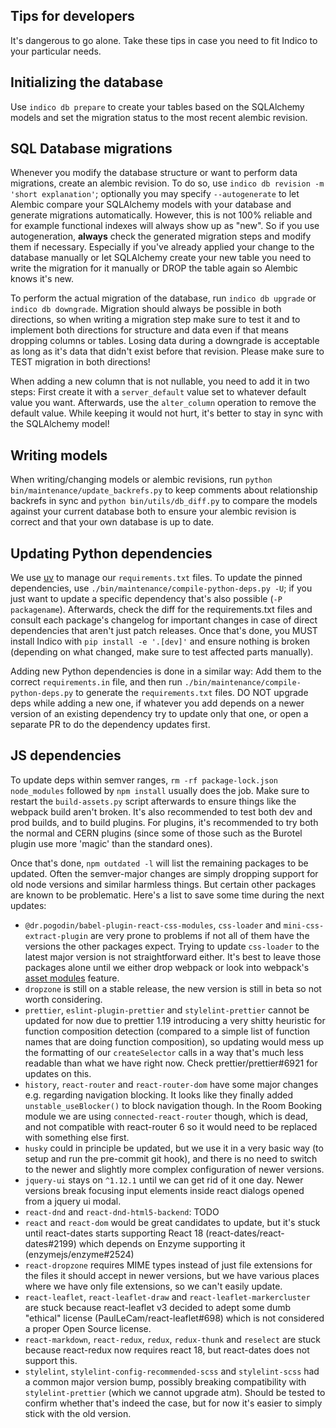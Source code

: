Tips for developers
-------------------
It's dangerous to go alone. Take these tips in case you need to fit Indico to your particular needs.

## Initializing the database
Use `indico db prepare` to create your tables based on the SQLAlchemy models and set the migration status to the most
recent alembic revision.


## SQL Database migrations
Whenever you modify the database structure or want to perform data migrations, create an alembic revision.
To do so, use `indico db revision -m 'short explanation'`; optionally you may specify `--autogenerate` to let Alembic
compare your SQLAlchemy models with your database and generate migrations automatically. However, this is not 100%
reliable and for example functional indexes will always show up as "new". So if you use autogeneration, **always**
check the generated migration steps and modify them if necessary. Especially if you've already applied your change to the
database manually or let SQLAlchemy create your new table you need to write the migration for it manually or DROP the
table again so Alembic knows it's new.

To perform the actual migration of the database, run `indico db upgrade` or `indico db downgrade`. Migration should
always be possible in both directions, so when writing a migration step make sure to test it and to implement both
directions for structure and data even if that means dropping columns or tables. Losing data during a downgrade is
acceptable as long as it's data that didn't exist before that revision. Please make sure to TEST migration in both
directions!

When adding a new column that is not nullable, you need to add it in two steps: First create it with a `server_default`
value set to whatever default value you want. Afterwards, use the `alter_column` operation to remove the default value.
While keeping it would not hurt, it's better to stay in sync with the SQLAlchemy model!


## Writing models
When writing/changing models or alembic revisions, run `python bin/maintenance/update_backrefs.py` to keep comments
about relationship backrefs in sync and `python bin/utils/db_diff.py` to compare the models against your current
database both to ensure your alembic revision is correct and that your own database is up to date.


## Updating Python dependencies
We use [uv](https://github.com/astral-sh/uv) to manage our `requirements.txt` files. To update the pinned
dependencies, use `./bin/maintenance/compile-python-deps.py -U`; if you just want to update a specific dependency
that's also possible (`-P packagename`). Afterwards, check the diff for the requirements.txt files and consult
each package's changelog for important changes in case of direct dependencies that aren't just patch releases.
Once that's done, you MUST install Indico with `pip install -e '.[dev]'` and ensure nothing is broken (depending on
what changed, make sure to test affected parts manually).

Adding new Python dependencies is done in a similar way: Add them to the correct `requirements.in` file, and then run
`./bin/maintenance/compile-python-deps.py` to generate the `requirements.txt` files. DO NOT upgrade deps while adding
a new one, if whatever you add depends on a newer version of an existing dependency try to update only that one, or
open a separate PR to do the dependency updates first.


## JS dependencies
To update deps within semver ranges, `rm -rf package-lock.json node_modules` followed by `npm install` usually does
the job. Make sure to restart the `build-assets.py` script afterwards to ensure things like the webpack build aren't
broken. It's also recommended to test both dev and prod builds, and to build plugins. For plugins, it's recommended
to try both the normal and CERN plugins (since some of those such as the Burotel plugin use more 'magic' than the
standard ones).

Once that's done, `npm outdated -l` will list the remaining packages to be updated. Often the semver-major changes
are simply dropping support for old node versions and similar harmless things. But certain other packages are known
to be problematic. Here's a list to save some time during the next updates:

- `@dr.pogodin/babel-plugin-react-css-modules`, `css-loader` and `mini-css-extract-plugin` are very prone to problems
  if not all of them have the versions the other packages expect. Trying to update `css-loader` to the latest major
  version is not straightforward either. It's best to leave those packages alone until we either drop webpack or
  look into webpack's [asset modules](https://webpack.js.org/guides/asset-modules/) feature.
- `dropzone` is still on a stable release, the new version is still in beta so not worth considering.
- `prettier`, `eslint-plugin-prettier` and `stylelint-prettier` cannot be updated for now due to prettier 1.19
  introducing a very shitty heuristic for function composition detection (compared to a simple list of function
  names that are doing function composition), so updating would mess up the formatting of our `createSelector` calls
  in a way that's much less readable than what we have right now. Check prettier/prettier#6921 for updates on this.
- `history`, `react-router` and `react-router-dom` have some major changes e.g. regarding navigation blocking. It
  looks like they finally added `unstable_useBlocker()` to block navigation though. In the Room Booking module we
  are using `connected-react-router` though, which is dead, and not compatible with react-router 6 so it would need
  to be replaced with something else first.
- `husky` could in principle be updated, but we use it in a very basic way (to setup and run the pre-commit git hook),
  and there is no need to switch to the newer and slightly more complex configuration of newer versions.
- `jquery-ui` stays on `^1.12.1` until we can get rid of it one day. Newer versions break focusing input elements inside
  react dialogs opened from a jquery ui modal.
- `react-dnd` and `react-dnd-html5-backend`: TODO
- `react` and `react-dom` would be great candidates to update, but it's stuck until react-dates starts supporting React 18
  (react-dates/react-dates#2199) which depends on Enzyme supporting it (enzymejs/enzyme#2524)
- `react-dropzone` requires MIME types instead of just file extensions for the files it should accept in newer versions,
  but we have various places where we have only file extensions, so we can't easily update.
- `react-leaflet`, `react-leaflet-draw` and `react-leaflet-markercluster` are stuck because react-leaflet v3 decided to
  adept some dumb "ethical" license (PaulLeCam/react-leaflet#698) which is not considered a proper Open Source license.
- `react-markdown`, `react-redux`, `redux`, `redux-thunk` and `reselect` are stuck because react-redux now requires react 18, but react-dates does not support this.
- `stylelint`, `stylelint-config-recommended-scss` and `stylelint-scss` had a common major version bump, possibly breaking compatibility with `stylelint-prettier` (which we cannot upgrade atm). Should be tested to confirm whether that's indeed the case, but for now it's easier to simply stick with the old version.
